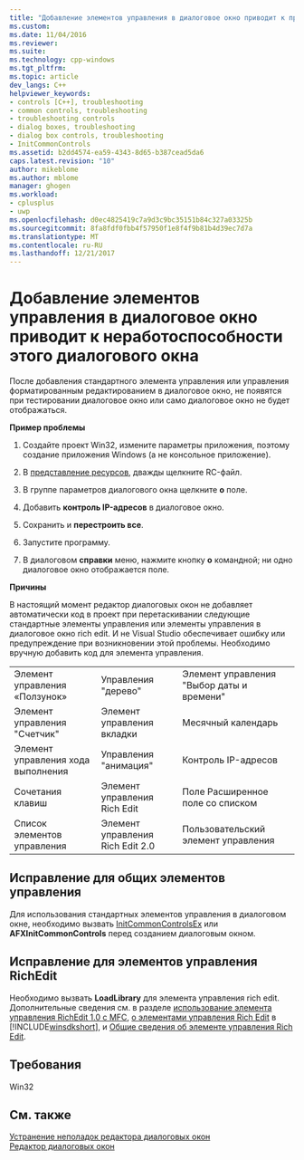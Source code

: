 ```yaml
---
title: "Добавление элементов управления в диалоговое окно приводит к прекращению работы диалогового окна | Документы Microsoft"
ms.custom: 
ms.date: 11/04/2016
ms.reviewer: 
ms.suite: 
ms.technology: cpp-windows
ms.tgt_pltfrm: 
ms.topic: article
dev_langs: C++
helpviewer_keywords:
- controls [C++], troubleshooting
- common controls, troubleshooting
- troubleshooting controls
- dialog boxes, troubleshooting
- dialog box controls, troubleshooting
- InitCommonControls
ms.assetid: b2dd4574-ea59-4343-8d65-b387cead5da6
caps.latest.revision: "10"
author: mikeblome
ms.author: mblome
manager: ghogen
ms.workload:
- cplusplus
- uwp
ms.openlocfilehash: d0ec4825419c7a9d3c9bc35151b84c327a03325b
ms.sourcegitcommit: 8fa8fdf0fbb4f57950f1e8f4f9b81b4d39ec7d7a
ms.translationtype: MT
ms.contentlocale: ru-RU
ms.lasthandoff: 12/21/2017
---
```

# <a name="adding-controls-to-a-dialog-causes-the-dialog-to-no-longer-function"></a>Добавление элементов управления в диалоговое окно приводит к неработоспособности этого диалогового окна
После добавления стандартного элемента управления или управления форматированным редактированием в диалоговое окно, не появятся при тестировании диалоговое окно или само диалоговое окно не будет отображаться.  
  
 **Пример проблемы**  
  
1.  Создайте проект Win32, измените параметры приложения, поэтому создание приложения Windows (а не консольное приложение).  
  
2.  В [представление ресурсов](../windows/resource-view-window.md), дважды щелкните RC-файл.  
  
3.  В группе параметров диалогового окна щелкните **о** поле.  
  
4.  Добавить **контроль IP-адресов** в диалоговое окно.  
  
5.  Сохранить и **перестроить все**.  
  
6.  Запустите программу.  
  
7.  В диалоговом **справки** меню, нажмите кнопку **о** командной; ни одно диалоговое окно отображается поле.  
  
 **Причины**  
  
 В настоящий момент редактор диалоговых окон не добавляет автоматически код в проект при перетаскивании следующие стандартные элементы управления или элементы управления в диалоговое окно rich edit. И не Visual Studio обеспечивает ошибку или предупреждение при возникновении этой проблемы. Необходимо вручную добавить код для элемента управления.  
  
||||  
|-|-|-|  
|Элемент управления «Ползунок»|Управления "дерево"|Элемент управления "Выбор даты и времени"|  
|Элемент управления "Счетчик"|Элемент управления вкладки|Месячный календарь|  
|Элемент управления хода выполнения|Управления "анимация"|Контроль IP-адресов|  
|Сочетания клавиш|Элемент управления Rich Edit|Поле Расширенное поле со списком|  
|Список элементов управления|Элемент управления Rich Edit 2.0|Пользовательский элемент управления|  
  
## <a name="the-fix-for-common-controls"></a>Исправление для общих элементов управления  
 Для использования стандартных элементов управления в диалоговом окне, необходимо вызвать [InitCommonControlsEx](http://msdn.microsoft.com/library/windows/desktop/bb775697) или **AFXInitCommonControls** перед созданием диалоговым окном.  
  
## <a name="the-fix-for-richedit-controls"></a>Исправление для элементов управления RichEdit  
 Необходимо вызвать **LoadLibrary** для элемента управления rich edit. Дополнительные сведения см. в разделе [использование элемента управления RichEdit 1.0 с MFC](../windows/using-the-richedit-1-0-control-with-mfc.md), [о элементами управления Rich Edit](http://msdn.microsoft.com/library/windows/desktop/bb787873) в [!INCLUDE[winsdkshort](../atl-mfc-shared/reference/includes/winsdkshort_md.md)], и [Общие сведения об элементе управления Rich Edit](../mfc/overview-of-the-rich-edit-control.md).  
  
## <a name="requirements"></a>Требования  
 Win32  
  
## <a name="see-also"></a>См. также  
 [Устранение неполадок редактора диалоговых окон](../windows/troubleshooting-the-dialog-editor.md)   
 [Редактор диалоговых окон](../windows/dialog-editor.md)

